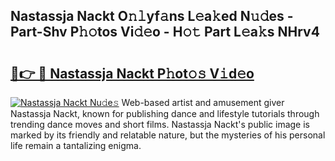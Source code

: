 ## Nastassja Nackt O𝚗𝚕yf𝚊ns L𝚎a𝚔ed N𝚞𝚍es - Part-Shv P𝚑𝚘tos Vi𝚍𝚎o - H𝚘𝚝 Part L𝚎a𝚔s NHrv4

# <h2><a href="http://kf65ub7.oniu.top/?m=Nastassja+Nackt">🔗👉 🔴 Nastassja Nackt P𝚑ot𝚘𝚜 V𝚒d𝚎o</a></h2>

[![Nastassja Nackt Nu𝚍e𝚜](https://i.imgur.com/0qMVB7G.gif)](http://kf65ub7.oniu.top/?m=Nastassja+Nackt)
Web-based artist and amusement giver Nastassja Nackt, known for publishing dance and lifestyle tutorials through trending dance moves and short films. Nastassja Nackt's public image is marked by its friendly and relatable nature, but the mysteries of his personal life remain a tantalizing enigma.  
